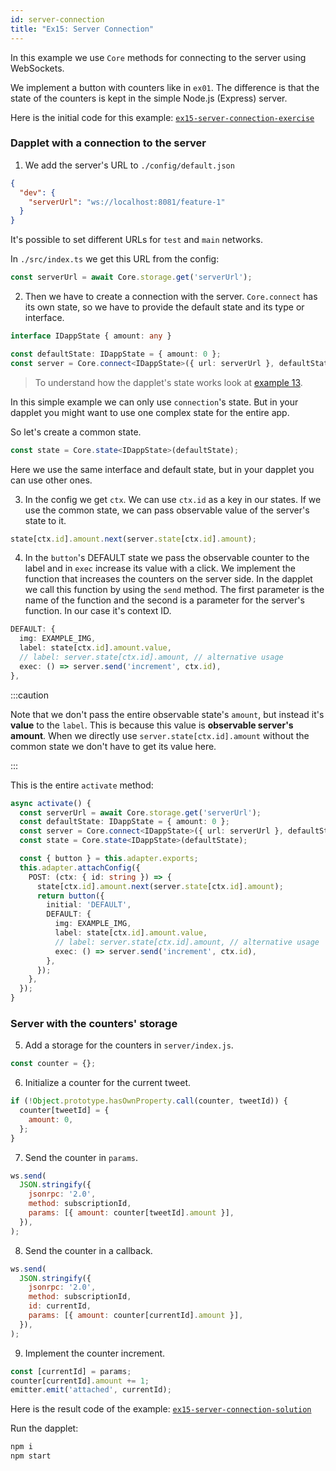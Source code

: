 ```yaml
---
id: server-connection
title: "Ex15: Server Connection"
---
```


In this example we use `Core` methods for connecting to the server using WebSockets.

We implement a button with counters like in `ex01`. The difference is that the state of the counters is kept in the simple Node.js (Express) server.

Here is the initial code for this example: [`ex15-server-connection-exercise`](https://github.com/dapplets/dapplet-template/tree/ex15-server-connection-exercise)

### Dapplet with a connection to the server

1.  We add the server's URL to `./config/default.json`

  ```json
  {
    "dev": {
      "serverUrl": "ws://localhost:8081/feature-1"
    }
  }
  ```

  It's possible to set different URLs for `test` and `main` networks.

  In `./src/index.ts` we get this URL from the config:

  ```typescript
  const serverUrl = await Core.storage.get('serverUrl');
  ```

2.  Then we have to create a connection with the server. `Core.connect` has its own state, so we have to provide the default state and its type or interface.

  ```typescript
  interface IDappState { amount: any }
  
  const defaultState: IDappState = { amount: 0 };
  const server = Core.connect<IDappState>({ url: serverUrl }, defaultState);
  ```

  > To understand how the dapplet's state works look at [example 13](/docs/shared-state).

  In this simple example we can only use `connection`'s state. But in your dapplet you might want to use one complex state for the entire app.

  So let's create a common state.

  ```typescript
  const state = Core.state<IDappState>(defaultState);
  ```

  Here we use the same interface and default state, but in your dapplet you can use other ones.

3.  In the config we get `ctx`. We can use `ctx.id` as a key in our states. If we use the common state, we can pass observable value of the server's state to it.

  ```typescript
  state[ctx.id].amount.next(server.state[ctx.id].amount);
  ```

4.  In the `button`'s DEFAULT state we pass the observable counter to the label and in `exec` increase its value with a click.
We implement the function that increases the counters on the server side. In the dapplet we call this function by using the `send` method. The first parameter is the name of the function and the second is a parameter for the server's function. In our case it's context ID.

  ```typescript
  DEFAULT: {
    img: EXAMPLE_IMG,
    label: state[ctx.id].amount.value,
    // label: server.state[ctx.id].amount, // alternative usage
    exec: () => server.send('increment', ctx.id),
  },
  ```

:::caution

Note that we don't pass the entire observable state's `amount`, but instead it's **value** to the `label`. This is because this value is **observable server's amount**.
When we directly use `server.state[ctx.id].amount` without the common state we don't have to get its value here.

:::

  This is the entire `activate` method:

  ```typescript
  async activate() {
    const serverUrl = await Core.storage.get('serverUrl');
    const defaultState: IDappState = { amount: 0 };
    const server = Core.connect<IDappState>({ url: serverUrl }, defaultState);
    const state = Core.state<IDappState>(defaultState);

    const { button } = this.adapter.exports;
    this.adapter.attachConfig({
      POST: (ctx: { id: string }) => {
        state[ctx.id].amount.next(server.state[ctx.id].amount);
        return button({
          initial: 'DEFAULT',
          DEFAULT: {
            img: EXAMPLE_IMG,
            label: state[ctx.id].amount.value,
            // label: server.state[ctx.id].amount, // alternative usage
            exec: () => server.send('increment', ctx.id),
          },
        });
      },
    });
  }
  ```

### Server with the counters' storage

5.  Add a storage for the counters in `server/index.js`.

  ```js
  const counter = {};
  ```

6.  Initialize a counter for the current tweet.

  ```js
  if (!Object.prototype.hasOwnProperty.call(counter, tweetId)) {
    counter[tweetId] = {
      amount: 0,
    };
  }
  ```

7.  Send the counter in `params`.

  ```js
  ws.send(
    JSON.stringify({
      jsonrpc: '2.0',
      method: subscriptionId,
      params: [{ amount: counter[tweetId].amount }],
    }),
  );
  ```

8.  Send the counter in a callback.

  ```js
  ws.send(
    JSON.stringify({
      jsonrpc: '2.0',
      method: subscriptionId,
      id: currentId,
      params: [{ amount: counter[currentId].amount }],
    }),
  );
  ```

9.  Implement the counter increment.

  ```js
  const [currentId] = params;
  counter[currentId].amount += 1;
  emitter.emit('attached', currentId);
  ```

Here is the result code of the example: [`ex15-server-connection-solution`](https://github.com/dapplets/dapplet-template/tree/ex15-server-connection-solution)

Run the dapplet:

```bash
npm i
npm start
```
